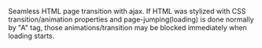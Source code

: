 Seamless HTML page transition with ajax. If HTML was stylized with CSS transition/animation properties and page-jumping(loading) is done normally by "A" tag, those animations/transition may be blocked immediately when loading starts.
